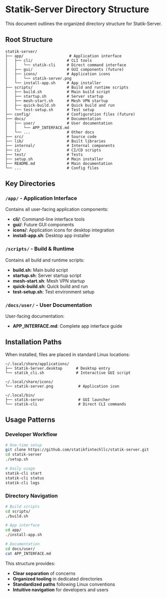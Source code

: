 # Statik-Server Directory Structure

This document outlines the organized directory structure for Statik-Server.

## Root Structure

```
statik-server/
├── app/                    # Application interface
│   ├── cli/               # CLI tools
│   │   └── statik-cli     # Direct command interface
│   ├── gui/               # GUI components (future)
│   ├── icons/             # Application icons
│   │   └── statik-server.png
│   └── install-app.sh     # App installer
├── scripts/               # Build and runtime scripts
│   ├── build.sh           # Main build script
│   ├── startup.sh         # Server startup
│   ├── mesh-start.sh      # Mesh VPN startup
│   ├── quick-build.sh     # Quick build and run
│   └── test-setup.sh      # Test setup
├── config/                # Configuration files (future)
├── docs/                  # Documentation
│   ├── user/              # User documentation
│   │   └── APP_INTERFACE.md
│   └── ...                # Other docs
├── src/                   # Source code
├── lib/                   # Built libraries
├── internal/              # Internal components
├── ci/                    # CI/CD scripts
├── test/                  # Tests
├── setup.sh               # Main installer
├── README.md              # Main documentation
└── ...                    # Config files
```

## Key Directories

### `/app/` - Application Interface
Contains all user-facing application components:
- **cli/**: Command-line interface tools
- **gui/**: Future GUI components  
- **icons/**: Application icons for desktop integration
- **install-app.sh**: Desktop app installer

### `/scripts/` - Build & Runtime
Contains all build and runtime scripts:
- **build.sh**: Main build script
- **startup.sh**: Server startup script
- **mesh-start.sh**: Mesh VPN startup
- **quick-build.sh**: Quick build and run
- **test-setup.sh**: Test environment setup

### `/docs/user/` - User Documentation
User-facing documentation:
- **APP_INTERFACE.md**: Complete app interface guide

## Installation Paths

When installed, files are placed in standard Linux locations:

```
~/.local/share/applications/
├── Statik-Server.desktop      # Desktop entry
└── statik_cli.sh              # Interactive GUI script

~/.local/share/icons/
└── statik-server.png           # Application icon

~/.local/bin/
├── statik-server               # GUI launcher
└── statik-cli                  # Direct CLI commands
```

## Usage Patterns

### Developer Workflow
```bash
# One-time setup
git clone https://github.com/statikfintechllc/statik-server.git
cd statik-server
./setup.sh

# Daily usage
statik-cli start
statik-cli status
statik-cli logs
```

### Directory Navigation
```bash
# Build scripts
cd scripts/
./build.sh

# App interface
cd app/
./install-app.sh

# Documentation
cd docs/user/
cat APP_INTERFACE.md
```

This structure provides:
- **Clear separation** of concerns
- **Organized tooling** in dedicated directories
- **Standardized paths** following Linux conventions
- **Intuitive navigation** for developers and users
